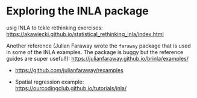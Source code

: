 # Exploring the INLA package

usig INLA to tckle rethinking exercises:
https://akawiecki.github.io/statistical_rethinking_inla/index.html

Another reference (Julian Faraway wrote the `faraway` package that is used in some of the INLA examples. The package is buggy but the reference guides are super useful!): https://julianfaraway.github.io/brinla/examples/
- https://github.com/julianfaraway/rexamples


- Spatial regression example: https://ourcodingclub.github.io/tutorials/inla/

